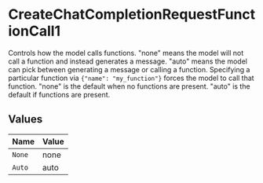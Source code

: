 # CreateChatCompletionRequestFunctionCall1

Controls how the model calls functions. "none" means the model will not call a function and instead generates a message. "auto" means the model can pick between generating a message or calling a function.  Specifying a particular function via `{"name": "my_function"}` forces the model to call that function. "none" is the default when no functions are present. "auto" is the default if functions are present.



## Values

| Name   | Value  |
| ------ | ------ |
| `None` | none   |
| `Auto` | auto   |
